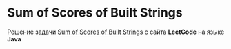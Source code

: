 # Sum of Scores of Built Strings
Решение задачи [Sum of Scores of Built Strings](https://leetcode.com/problems/sum-of-scores-of-built-strings/) с сайта **LeetCode** на языке **Java**